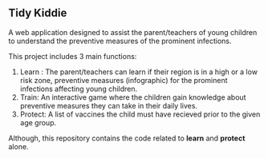 ## Tidy Kiddie

A web application designed to assist the parent/teachers of young children to understand the preventive measures of the prominent infections.

This project includes 3 main functions:
<ol>
  <li>Learn : The parent/teachers can learn if their region is in a high or a low risk zone, preventive measures (infographic) for the prominent infections affecting young children.</li>
  <li>Train: An interactive game where the children gain knowledge about preventive measures they can take in their daily lives.</li>
  <li>Protect: A list of vaccines the child must have recieved prior to the given age group.</li>
</ol>

Although, this repository contains the code related to <b>learn</b> and <b>protect</b> alone.


  
  
